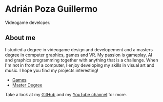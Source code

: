 # Adrián Poza Guillermo

Videogame developer.

## About me

I studied a degree in videogame design and developement and a masters degree in computer graphics, games and VR. My passion is gameplay, AI and graphics programming together with anything that is a challenge. When I'm not in front of a computer, I enjoy developing my skills in visual art and music. I hope you find my projects interesting!

<ul>
<li><a href="https://apozag.github.io/Adrian-Poza/games">Games</a></li>
<li><a href="https://apozag.github.io/Adrian-Poza/MIGJRV)">Master Degree</a></li>
</ul>

Take a look at my [GitHub](https://github.com/apozag) and my [YouTube channel](https://www.youtube.com/channel/UCClrFZQZYE2P-3rf0DiNNRQ) for more.  
